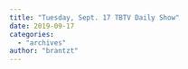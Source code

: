 ```yaml
---
title: "Tuesday, Sept. 17 TBTV Daily Show"
date: 2019-09-17
categories: 
  - "archives"
author: "brantzt"
---
```



